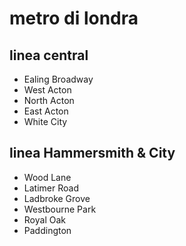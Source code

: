 # metro di londra
## linea central
- Ealing Broadway
- West Acton
- North Acton
- East Acton
- White City
## linea Hammersmith & City
- Wood Lane
- Latimer Road
- Ladbroke Grove
- Westbourne Park
- Royal Oak
- Paddington